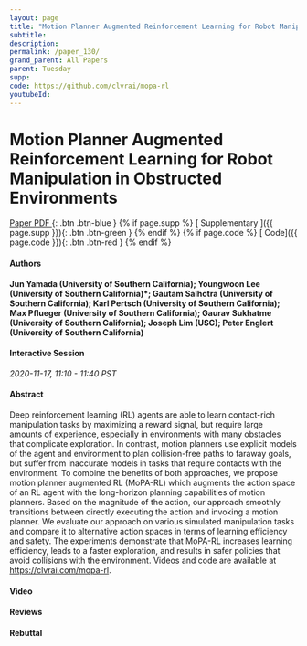 ```yaml
---
layout: page
title: "Motion Planner Augmented Reinforcement Learning for Robot Manipulation in Obstructed Environments"
subtitle: 
description:
permalink: /paper_130/
grand_parent: All Papers
parent: Tuesday
supp: 
code: https://github.com/clvrai/mopa-rl
youtubeId: 
---
```


# Motion Planner Augmented Reinforcement Learning for Robot Manipulation in Obstructed Environments

[<i class="fa fa-file-text-o" aria-hidden="true"></i> Paper PDF ](https://drive.google.com/file/d/1asruNpTN20J9c0D-dA-gdt-07GoCDjGF/view){: .btn .btn-blue } {% if page.supp %} [<i class="fa fa-file-text-o" aria-hidden="true"></i> Supplementary ]({{ page.supp }}){: .btn .btn-green } {% endif %} {% if page.code %} [<i class="fa fa-github" aria-hidden="true"></i> Code]({{ page.code }}){: .btn .btn-red }
{% endif %}

#### Authors
**Jun Yamada (University of Southern California); Youngwoon Lee (University of Southern California)*; Gautam Salhotra (University of Southern California); Karl Pertsch (University of Southern California); Max Pflueger (University of Southern California); Gaurav Sukhatme (University of Southern California); Joseph Lim (USC); Peter Englert (University of Southern California)**

#### Interactive Session
*2020-11-17, 11:10 - 11:40 PST*

#### Abstract
Deep reinforcement learning (RL) agents are able to learn contact-rich manipulation tasks by maximizing a reward signal, but require large amounts of experience, especially in environments with many obstacles that complicate exploration. In contrast, motion planners use explicit models of the agent and environment to plan collision-free paths to faraway goals, but suffer from inaccurate models in tasks that require contacts with the environment. To combine the benefits of both approaches, we propose motion planner augmented RL (MoPA-RL) which augments the action space of an RL agent with the long-horizon planning capabilities of motion planners. Based on the magnitude of the action, our approach smoothly transitions between directly executing the action and invoking a motion planner. We evaluate our approach on various simulated manipulation tasks and compare it to alternative action spaces in terms of learning efficiency and safety. The experiments demonstrate that MoPA-RL increases learning efficiency, leads to a faster exploration, and results in safer policies that avoid collisions with the environment. Videos and code are available at <a href="https://clvrai.com/mopa-rl" target="_blank">https://clvrai.com/mopa-rl</a>.

#### Video 

#### Reviews

#### Rebuttal

